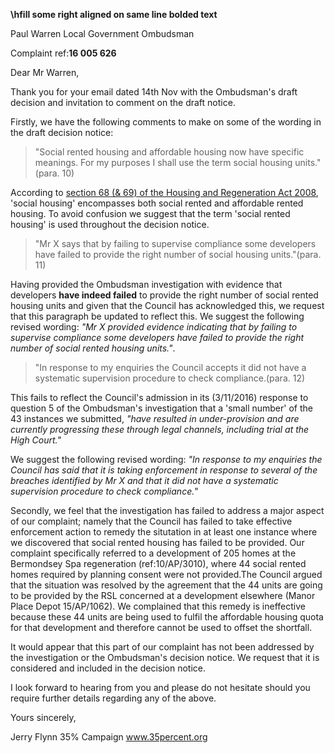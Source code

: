 **\hfill some right aligned on same line bolded text**

Paul Warren
Local Government Ombudsman

Complaint ref:__16 005 626__

Dear Mr Warren,

Thank you for your email dated 14th Nov with the Ombudsman's draft decision and 
invitation to comment on the draft notice.

Firstly, we have the following comments to make on some of the wording in the 
draft decision notice:

>"Social rented housing and affordable housing now have specific meanings. 
For my purposes I shall use the term social housing units."(para. 10)

According to [section 68 (& 69) of the Housing and Regeneration Act 
2008](http://www.legislation.gov.uk/ukpga/2008/17/section/68), 'social housing' 
encompasses both social rented and affordable rented housing. To avoid 
confusion we suggest that the term 'social rented housing' is used throughout 
the decision notice.

>"Mr X says that by failing to supervise compliance some developers have failed 
>to provide the right number of social housing units."(para. 11)

Having provided the Ombudsman investigation with evidence that developers 
__have indeed failed__ to provide the right number of social rented housing 
units and given that the Council has acknowledged this, we request that this 
paragraph be updated to reflect this. We suggest the following revised wording: 
_"Mr X provided evidence indicating that by failing to supervise compliance 
some developers have failed to provide the right number of social rented 
housing units."_.

>"In response to my enquiries the Council accepts it did not have a systematic 
>supervision procedure to check compliance.(para. 12)

This fails to reflect the Council's admission in its (3/11/2016) response to 
question 5 of the Ombudsman's investigation that a 'small number' of the 43 
instances we submitted, _"have resulted in under-provision and are currently 
progressing these through legal channels, including trial at the High Court."_
 
We suggest the following revised wording: _"In response to my enquiries the 
Council has said that it is taking enforcement in response to several of the 
breaches identified by Mr X and that it did not have a systematic supervision 
procedure to check compliance._"

Secondly, we feel that the investigation has failed to address a major aspect 
of our complaint; namely that the Council has failed to take effective 
enforcement action to remedy the situtation in at least one instance where we 
discovered that social rented housing has failed to be provided. Our complaint 
specifically referred to a development of 205 homes at the Bermondsey Spa 
regeneration (ref:10/AP/3010), where 44 social rented homes required by 
planning consent were not provided.The Council argued that the situation was 
resolved by the agreement that the 44 units are going to be provided by the RSL 
concerned at a development elsewhere (Manor Place Depot 15/AP/1062). We 
complained that this remedy is ineffective because these 44 units are being 
used to fulfil the affordable housing quota for that development and therefore 
cannot be used to offset the shortfall.

It would appear that this part of our complaint has not been addressed by the 
investigation or the Ombudsman's decision notice. We request that it is 
considered and included in the decision notice. 

I look forward to hearing from you and please do not hesitate should you 
require further details regarding any of the above.

Yours sincerely,

Jerry Flynn
35% Campaign
www.35percent.org 
